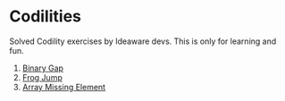 # Codilities

Solved Codility exercises by Ideaware devs. This is only for learning and fun.

1. [Binary Gap](001_binary_gap)
2. [Frog Jump](002_frog_jump)
2. [Array Missing Element](003_array_missing_element)
